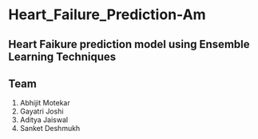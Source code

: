 # Heart_Failure_Prediction-Am
## Heart Faikure prediction model using Ensemble Learning Techniques
## Team
1. Abhijit Motekar
2. Gayatri Joshi
3. Aditya Jaiswal
4. Sanket Deshmukh
